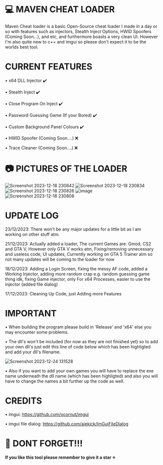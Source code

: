 # 💻 MAVEN CHEAT LOADER

Maven Cheat loader is a basic Open-Source cheat loader I made in a day or so with features such as injectors, Stealth Inject Options, HWID Spoofers (Coming Soon...), and etc, and furthermore boasts a very clean UI. However I'm also quite new to c++ and imgui so please don't expect it to be the worlds best tool.


# CURRENT FEATURES

• x64 DLL Injector ✔️

• Stealth Inject ✔️

• Close Program On Inject ✔️

• Password Guessing Game (If your Bored) ✔️

• Custom Background Panel Colours ✔️

• HWID Spoofer (Coming Soon....) ❌

• Trace Cleaner (Coming Soon....) ❌


# 📷 PICTURES OF THE LOADER

![Screenshot 2023-12-18 230842](https://github.com/MavenCoding157/Maven-Cheat-Loader/assets/117538886/9b228f48-753e-40b8-8a90-df7ccb82a381)
![Screenshot 2023-12-18 230834](https://github.com/MavenCoding157/Maven-Cheat-Loader/assets/117538886/e60e43c0-143f-474b-880d-bcb6d0806783)
![Screenshot 2023-12-18 230826](https://github.com/MavenCoding157/Maven-Cheat-Loader/assets/117538886/9d107163-4149-46db-aee3-ba109cb0882f)
![image](https://github.com/MavenCoding157/Maven-Cheat-Loader/assets/117538886/fdf73778-d891-43fe-ad1b-7c02dba584c5)
![Screenshot 2023-12-18 230808](https://github.com/MavenCoding157/Maven-Cheat-Loader/assets/117538886/96a3863f-2191-4479-9192-444f5120b0b2)


# UPDATE LOG

23/12/2023: There won't be any major updates for a little bit as I am working on other stuff atm.

21/12/2023: Actually added a loader, The current Games are: Gmod, CS2 and GTA V, However only GTA V works atm, Fixing/removing unnecessary and useless code, UI updates, Currently working on GTA 5 Trainer atm so not many updates will be coming to the loader for now

18/12/2023: Adding a Login Screen, fixing the messy AF code, added a Working Injector, adding more random crap e.g. random guessing game thing idk, fixing Game injector, only For x64 Processes, easier to use the injector (added file dialog)

17/12/2023: Cleaning Up Code, just Adding more Features


# IMPORTANT

• When building the program please build in 'Release' and 'x64' else you may encounter some problems.

• The dll's won't be included (for now as they are not finished yet) so to add your own dll's just edit this line of code below which has been highligted and add your dll's filename.

![Screenshot 2023-12-24 131528](https://github.com/MavenCoding157/Maven-Cheat-Loader/assets/117538886/c5078128-baca-464d-8143-34811f263ce3)


• Also if you want to add your own games you will have to replace the exe name underneath the dll name (which has been highligted) and also you will have to change the names a bit further up the code as well.


# CREDITS

• imgui: https://github.com/ocornut/imgui

• imgui file dialog: https://github.com/aiekick/ImGuiFileDialog


# 🛑 DONT FORGET!!!

**If you like this tool please remember to give it a star ⭐**
